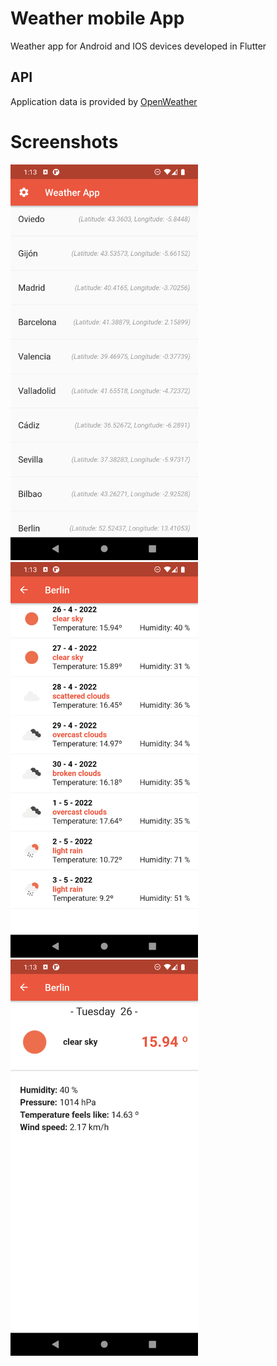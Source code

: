 # Weather mobile App
Weather app for Android and IOS devices developed in Flutter

## API
Application data is provided by [OpenWeather](https://openweathermap.org/)

# Screenshots

<img src="Screenshot_1.png" alt="Screenshot 1" width="300"/>

<img src="Screenshot_2.png" alt="Screenshot 2" width="300"/>

<img src="Screenshot_3.png" alt="Screenshot 3" width="300"/>

